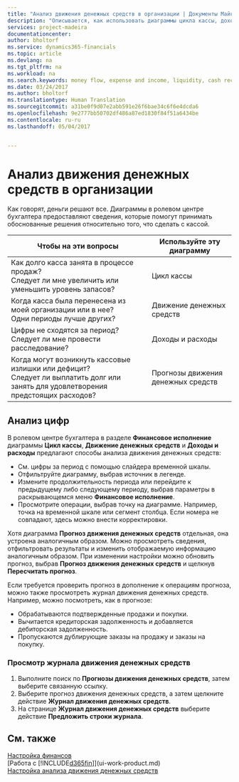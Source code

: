 ```yaml
---
title: "Анализ движения денежных средств в организации | Документы Майкрософт"
description: "Описывается, как использовать диаграммы цикла кассы, дохода и расхода, движения денежных средств и прогноза движения денежных средств для анализа и будущего переноса кассы в организацию и из нее."
services: project-madeira
documentationcenter: 
author: bholtorf
ms.service: dynamics365-financials
ms.topic: article
ms.devlang: na
ms.tgt_pltfrm: na
ms.workload: na
ms.search.keywords: money flow, expense and income, liquidity, cash receipts minus cash payments, Cartera
ms.date: 03/24/2017
ms.author: bholtorf
ms.translationtype: Human Translation
ms.sourcegitcommit: a31be0f9d07e2abb591e26f6bae34c6f6e4dcda6
ms.openlocfilehash: 9e2777bb50702df486a87ed1830f84f51a6434be
ms.contentlocale: ru-ru
ms.lasthandoff: 05/04/2017


---
```

# <a name="analyzing-cash-flow-in-your-company"></a>Анализ движения денежных средств в организации
Как говорят, деньги решают все. Диаграммы в ролевом центре бухгалтера предоставляют сведения, которые помогут принимать обоснованные решения относительно того, что сделать с кассой.  

| Чтобы на эти вопросы | Используйте эту диаграмму |
| --- | --- |
| Как долго касса занята в процессе продаж?</br> Следует ли мне увеличить или уменьшить уровень запасов? |Цикл кассы |
| Когда касса была перенесена из моей организации или в нее?</br> Одни периоды лучше других? |Движение денежных средств |
| Цифры не сходятся за период?</br> Следует ли мне провести расследование? |Доходы и расходы |
| Когда могут возникнуть кассовые излишки или дефицит?</br> Следует ли выплатить долг или занять для удовлетворения предстоящих расходов? |Прогнозы движения денежных средств |

## <a name="dig-into-the-numbers"></a>Анализ цифр
В ролевом центре бухгалтера в разделе **Финансовое исполнение** диаграммы **Цикл кассы**, **Движение денежных средств** и **Доходы и расходы** предлагают способы анализа движения денежных средств:  

* См. цифры за период с помощью слайдера временной шкалы.  
* Отфильтруйте диаграмму, выбрав источник в легенде.  
* Измените продолжительность периода или перейдите к предыдущему либо следующему периоду, выбрав параметры в раскрывающемся меню **Финансовое исполнение**.  
* Просмотрите операции, выбрав точку на диаграмме. Например, точка на временной шкале или сегмент столбца. Если номера не совпадают, здесь можно внести корректировки.  

Хотя диаграмма **Прогноз движения денежных средств** отдельная, она устроена аналогичным образом. Можно просмотреть сведения, отфильтровать результаты и изменить отображаемую информацию аналогичным образом. При изменении настройки можно обновить прогноз, выбрав **Прогноз движения денежных средств** и щелкнув **Пересчитать прогноз**.

Если требуется проверить прогноз в дополнение к операциям прогноза, можно также просмотреть журнал движения денежных средств. Например, можно посмотреть, как в прогнозе:

* Обрабатываются подтвержденные продажи и покупки.  
* Вычитается кредиторская задолженность и добавляется дебиторская задолженность.  
* Пропускаются дублирующие заказы на продажу и заказы на покупку.  

### <a name="to-view-a-cash-flow-worksheet"></a>Просмотр журнала движения денежных средств
1. Выполните поиск по **Прогнозы движения денежных средств**, затем выберите связанную ссылку.  
2. Выберите прогноз движения денежных средств, а затем щелкните действие **Журнал движения денежных средств**.  
3. На странице **Журнал движения денежных средств** выберите действие **Предложить строки журнала**.  

## <a name="see-also"></a>См. также
[Настройка финансов](finance-setup-finance.md)  
[Работа с [!INCLUDE[d365fin](includes/d365fin_md.md)]](ui-work-product.md)  
[Настройка анализа движения денежных средств](finance-setup-cash-flow-analyses.md)  

